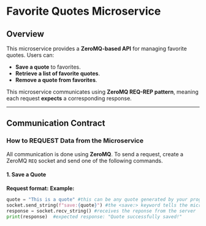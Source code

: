 # Favorite Quotes Microservice

## Overview
This microservice provides a **ZeroMQ-based API** for managing favorite quotes. Users can:
- **Save a quote** to favorites.
- **Retrieve a list of favorite quotes**.
- **Remove a quote from favorites**.

This microservice communicates using **ZeroMQ REQ-REP pattern**, meaning each request **expects** a corresponding response.

---

## **Communication Contract**

### **How to REQUEST Data from the Microservice**
All communication is done using **ZeroMQ**. To send a request, create a ZeroMQ `REQ` socket and send one of the following commands.

#### **1. Save a Quote**
**Request format:**
**Example:**
```python
quote = "This is a quote" #this can be any quote generated by your program
socket.send_string(f"save:{quote}") #the <save:> keyword tells the micro program to save the quote. So we send the keyword with the quote via socket.send_string
response = socket.recv_string() #receives the reponse from the server
print(response)  #expected response: "Quote successfully saved!"


